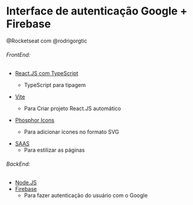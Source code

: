 # Interface de autenticação Google + Firebase
@Rocketseat com @rodrigorgtic

###### FrontEnd: 

 - [React.JS com TypeScript](https://www.typescriptlang.org/pt/docs/handbook/react.html)
	 * TypeScript para tipagem
 -  [Vite](https://vitejs.dev/guide/#scaffolding-your-first-vite-project)
	 * Para Criar projeto React.JS automático

- [Phosphor Icons](https://phosphoricons.com/)
	* Para adicionar icones no formato SVG
* [SAAS](https://www.npmjs.com/package/sass)
	* Para estilizar as páginas
###### BackEnd:
	

 * [Node.JS](https://nodejs.org/en/)
* [Firebase](https://firebase.google.com)
	* Para fazer autenticação do usuário com o Google
